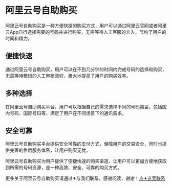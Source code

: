 # 阿里云号自助购买

阿里云号自助购买是一种方便快捷的购买方式，用户可以通过阿里云官网或者阿里云App自行选择需要的号码并进行购买，无需等待人工客服的介入，节约了用户的时间和精力。

## 便捷快速

通过阿里云号自助购买，用户可以在不到几分钟的时间内完成号码的选择和购买，无需等待繁琐的人工审核流程，极大地提高了用户的购买效率。

## 多种选择

在阿里云号自助购买平台，用户可以根据自己的需求选择不同的号码类型，包括国内号码、国际号码等，满足了用户在不同场景下的通讯需求。

## 安全可靠

阿里云号自助购买平台提供安全可靠的支付方式，保障用户的交易安全，同时也提供完善的售后服务体系，让用户购买无忧。

阿里云号自助购买为用户提供了便捷快速的购买渠道，让用户可以更加方便地获取到所需的号码资源，是一种高效、安全、可靠的购买方式。

更多关于阿里云号自助购买请通过✈与我们联系，感谢阅读，谢谢！[点✈这里联系](https://w.k02.cc)